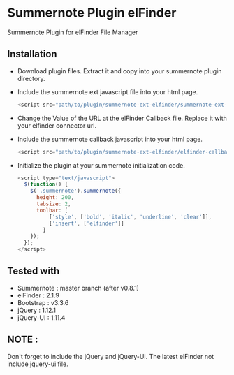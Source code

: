 # Summernote Plugin elFinder
Summernote Plugin for elFinder File Manager

## Installation
- Download plugin files. Extract it and copy into your summernote plugin directory.
- Include the summernote ext javascript file into your html page.

    ```javascript
    <script src="path/to/plugin/summernote-ext-elfinder/summernote-ext-elfinder.js"></script>
    ```

- Change the Value of the URL at the elFinder Callback file. Replace it with your elfinder connector url.
- Include the summernote callback javascript into your html page.

    ```javascript
    <script src="path/to/plugin/summernote-ext-elfinder/elfinder-callback.js"></script>
    ```

- Initialize the plugin at your summernote initialization code.

    ```javascript
    <script type="text/javascript">
      $(function() {
        $('.summernote').summernote({
          height: 200,
          tabsize: 2,
          toolbar: [
              ['style', ['bold', 'italic', 'underline', 'clear']],
              ['insert', ['elfinder']]
            ]
        });
      });
    </script>
    ```

## Tested with
- Summernote : master branch (after v0.8.1)
- elFinder : 2.1.9
- Bootstrap : v3.3.6
- jQuery : 1.12.1
- jQuery-UI : 1.11.4

## NOTE :
Don't forget to include the jQuery and jQuery-UI. The latest elFinder not include jquery-ui file.
